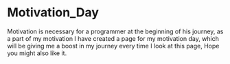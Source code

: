 # Motivation_Day
Motivation is necessary for a programmer at the beginning of his journey, as a part of my motivation I have created a page for my motivation day, which will be giving me a boost in my journey every time I look at this page, Hope you might also like it.
